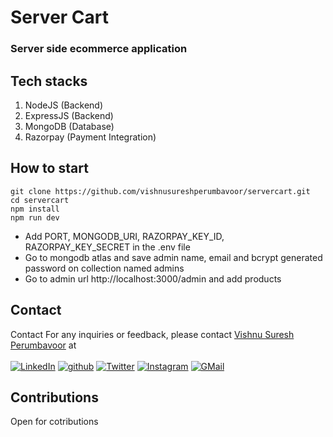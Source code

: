 # Server Cart
### Server side ecommerce application

## Tech stacks
1. NodeJS (Backend)
2. ExpressJS (Backend)
3. MongoDB (Database)
4. Razorpay (Payment Integration)

## How to start
```
git clone https://github.com/vishnusureshperumbavoor/servercart.git
cd servercart
npm install
npm run dev
```
* Add PORT, MONGODB_URI, RAZORPAY_KEY_ID, RAZORPAY_KEY_SECRET in the .env file
* Go to mongodb atlas and save admin name, email and bcrypt generated password on collection named admins
* Go to admin url http://localhost:3000/admin and add products

## Contact
Contact
For any inquiries or feedback, please contact [Vishnu Suresh Perumbavoor](https://vishnusureshperumbavoor.github.io/V-S-P/) at <br> <br>
[![LinkedIn][linkedin-shield]][linkedin-url]
[![github][github-shield]][github-url]
[![Twitter][twitter-shield]][twitter-url]
[![Instagram][instagram-shield]][instagram-url]
[![GMail][gmail-shield]][gmail-url]

## Contributions 
Open for cotributions

[linkedin-shield]: https://img.shields.io/badge/LinkedIn-0077B5?style=for-the-badge&logo=linkedin&logoColor=white
[linkedin-url]: https://www.linkedin.com/in/vishnu-suresh-perumbavoor/
[twitter-shield]: https://img.shields.io/badge/Twitter-1DA1F2?style=for-the-badge&logo=twitter&logoColor=white
[twitter-url]: https://twitter.com/in/vspeeeeee
[instagram-shield]: https://img.shields.io/badge/Instagram-E4405F?style=for-the-badge&logo=instagram&logoColor=white
[instagram-url]: https://www.instagram.com/vishnusureshperumbavoor/
[github-shield]: https://img.shields.io/badge/GitHub-100000?style=for-the-badge&logo=github&logoColor=white
[github-url]: https://github.com/vishnusureshperumbavoor
[gmail-shield]: https://img.shields.io/badge/Gmail-D14836?style=for-the-badge&logo=gmail&logoColor=white
[gmail-url]: mailto:vishnusureshperumbavoor@gmail.com